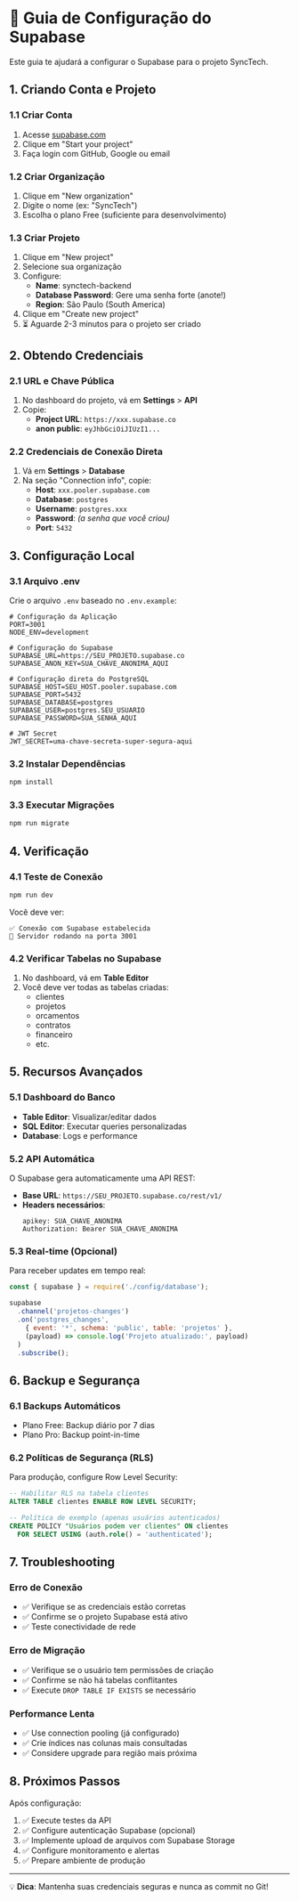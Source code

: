 # 🚀 Guia de Configuração do Supabase

Este guia te ajudará a configurar o Supabase para o projeto SyncTech.

## 1. Criando Conta e Projeto

### 1.1 Criar Conta
1. Acesse [supabase.com](https://supabase.com)
2. Clique em "Start your project"
3. Faça login com GitHub, Google ou email

### 1.2 Criar Organização
1. Clique em "New organization"
2. Digite o nome (ex: "SyncTech")
3. Escolha o plano Free (suficiente para desenvolvimento)

### 1.3 Criar Projeto
1. Clique em "New project"
2. Selecione sua organização
3. Configure:
   - **Name**: synctech-backend
   - **Database Password**: Gere uma senha forte (anote!)
   - **Region**: São Paulo (South America)
4. Clique em "Create new project"
5. ⏳ Aguarde 2-3 minutos para o projeto ser criado

## 2. Obtendo Credenciais

### 2.1 URL e Chave Pública
1. No dashboard do projeto, vá em **Settings** > **API**
2. Copie:
   - **Project URL**: `https://xxx.supabase.co`
   - **anon public**: `eyJhbGciOiJIUzI1...`

### 2.2 Credenciais de Conexão Direta
1. Vá em **Settings** > **Database**
2. Na seção "Connection info", copie:
   - **Host**: `xxx.pooler.supabase.com`
   - **Database**: `postgres`
   - **Username**: `postgres.xxx`
   - **Password**: *(a senha que você criou)*
   - **Port**: `5432`

## 3. Configuração Local

### 3.1 Arquivo .env
Crie o arquivo `.env` baseado no `.env.example`:

```env
# Configuração da Aplicação
PORT=3001
NODE_ENV=development

# Configuração do Supabase
SUPABASE_URL=https://SEU_PROJETO.supabase.co
SUPABASE_ANON_KEY=SUA_CHAVE_ANONIMA_AQUI

# Configuração direta do PostgreSQL
SUPABASE_HOST=SEU_HOST.pooler.supabase.com
SUPABASE_PORT=5432
SUPABASE_DATABASE=postgres
SUPABASE_USER=postgres.SEU_USUARIO
SUPABASE_PASSWORD=SUA_SENHA_AQUI

# JWT Secret
JWT_SECRET=uma-chave-secreta-super-segura-aqui
```

### 3.2 Instalar Dependências
```bash
npm install
```

### 3.3 Executar Migrações
```bash
npm run migrate
```

## 4. Verificação

### 4.1 Teste de Conexão
```bash
npm run dev
```

Você deve ver:
```
✅ Conexão com Supabase estabelecida
🚀 Servidor rodando na porta 3001
```

### 4.2 Verificar Tabelas no Supabase
1. No dashboard, vá em **Table Editor**
2. Você deve ver todas as tabelas criadas:
   - clientes
   - projetos
   - orcamentos
   - contratos
   - financeiro
   - etc.

## 5. Recursos Avançados

### 5.1 Dashboard do Banco
- **Table Editor**: Visualizar/editar dados
- **SQL Editor**: Executar queries personalizadas
- **Database**: Logs e performance

### 5.2 API Automática
O Supabase gera automaticamente uma API REST:
- **Base URL**: `https://SEU_PROJETO.supabase.co/rest/v1/`
- **Headers necessários**:
  ```
  apikey: SUA_CHAVE_ANONIMA
  Authorization: Bearer SUA_CHAVE_ANONIMA
  ```

### 5.3 Real-time (Opcional)
Para receber updates em tempo real:
```javascript
const { supabase } = require('./config/database');

supabase
  .channel('projetos-changes')
  .on('postgres_changes', 
    { event: '*', schema: 'public', table: 'projetos' },
    (payload) => console.log('Projeto atualizado:', payload)
  )
  .subscribe();
```

## 6. Backup e Segurança

### 6.1 Backups Automáticos
- Plano Free: Backup diário por 7 dias
- Plano Pro: Backup point-in-time

### 6.2 Políticas de Segurança (RLS)
Para produção, configure Row Level Security:
```sql
-- Habilitar RLS na tabela clientes
ALTER TABLE clientes ENABLE ROW LEVEL SECURITY;

-- Política de exemplo (apenas usuários autenticados)
CREATE POLICY "Usuários podem ver clientes" ON clientes
  FOR SELECT USING (auth.role() = 'authenticated');
```

## 7. Troubleshooting

### Erro de Conexão
- ✅ Verifique se as credenciais estão corretas
- ✅ Confirme se o projeto Supabase está ativo
- ✅ Teste conectividade de rede

### Erro de Migração
- ✅ Verifique se o usuário tem permissões de criação
- ✅ Confirme se não há tabelas conflitantes
- ✅ Execute `DROP TABLE IF EXISTS` se necessário

### Performance Lenta
- ✅ Use connection pooling (já configurado)
- ✅ Crie índices nas colunas mais consultadas
- ✅ Considere upgrade para região mais próxima

## 8. Próximos Passos

Após configuração:
1. ✅ Execute testes da API
2. ✅ Configure autenticação Supabase (opcional)
3. ✅ Implemente upload de arquivos com Supabase Storage
4. ✅ Configure monitoramento e alertas
5. ✅ Prepare ambiente de produção

---

💡 **Dica**: Mantenha suas credenciais seguras e nunca as commit no Git! 